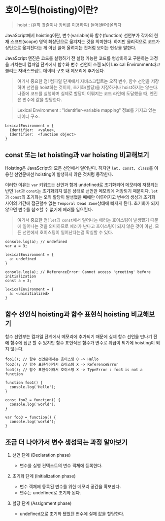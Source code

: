 # 호이스팅(hoisting)이란?

> hoist : (흔히 밧줄이나 장비를 이용하여) 들어[끌어]올리다

JavaScript에서 hoisting이란, 변수(variable)와 함수(function) 선언부가 각자의 현재 스코프(scope) 영역 최상단으로 옮겨지는 것을 의미한다. 하지만 물리적으로 코드가 상단으로 옮겨진다는 게 아닌 끌어 올려지는 것처럼 보이는 현상을 말한다.

JavaScript 엔진은 코드를 실행하기 전 실행 가능한 코드를 형상화하고 구분하는 과정을 거치는데 컴파일 단계에서 함수와 변수 선언이 스캔 되어 Lexical Environment라고 불리는 자바스크립트 데이터 구조 내 메모리에 추가된다.

> 여기서 중요한 점! 컴파일 단계에서 자바스크립트는 오직 변수, 함수 선언을 저장하며 선언을 hoist하는 것이지, 초기화(할당)을 저장하거나 hoist하지는 않는다. 나중에 코드를 실행하며 실제로 할당이 이뤄지는 코드 라인에 도달했을 때, 엔진은 변수에 값을 할당한다.

> Lexical Environment : "identifier-variable mapping" 정보를 가지고 있는 데이터 구조.

```
LexicalEnvironment = {
  Identifier:  <value>,
  Identifier:  <function object>
}
```


## const 또는 let hoisting과 var hoisting 비교해보기

Hoisting은 JavaScript의 모든 선언에서 일어난다. 하지만 `let, const, class`를 이용한 선언문에선 hoisting이 발생하지 않은 것처럼 동작한다. 

이러한 이유는 `var` 키워드는 선언과 함께 undefined로 초기화되어 메모리에 저장되는 반면 `let`과 `const`는 초기화되지 않은 상태로 선언만 메모리에 저장되기 때문이다. `let`과 `const`의 초기화는 오직 할당이 발생했을 때에만 이루어지고 변수의 생성과 초기화 사이의 기간에 접근할수 없는 `Temporal Dead Zone`상태에 빠지게 된다. 초기화가 되지 않으면 변수를 참조할 수 없기에 에러를 일으킨다. 

> 여기서 중요한 점! `let`과 `const`에서 일어나는 에러는 호이스팅이 발생했기 때문에 일어나는 것을 의미하므로 에러가 난다고 호이스팅이 되지 않은 것이 아닌, 모든 선언에서 호이스팅이 일어난다는걸 확실할 수 있다. 

```
console.log(a); // undefined
var a = 3;

lexicalEnvironment = {
  a: undefined
}
```

```
console.log(a); // ReferenceError: Cannot access 'greeting' before initialization
const a = 3;

lexicalEnvironment = {
  a: <uninitialized>
}
```

## 함수 선언식 hoisting과 함수 표현식 hoisting 비교해보기

함수 선언부는 컴파일 단계에서 메모리에 추가되기 때문에 실제 함수 선언을 만나기 전에 함수에 접근 할 수 있지만 함수 표현식은 함수가 변수로 취급이 되기에 hoisting이 되지 않는다. 

```
foo1(); // 함수 선언문에서는 호이스팅 O -> Hello
foo2(); // 함수 표현식이라서 호이스팅 X -> ReferenceError
foo3(); // 함수 표현식이라서 호이스팅 X -> TypeError : foo3 is not a function

function foo1() {
  console.log('Hello');
}

const foo2 = function() {
  console.log('world');
}

var foo3 = function() {
  console.log('world');
}
```



## 조금 더 나아가서 변수 생성되는 과정 알아보기 

1. 선언 단계 (Declaration phase)
    - 변수를 실행 컨텍스트의 변수 객체에 등록한다.

2. 초기화 단계 (Initialization phase)
    - 변수 객체에 등록된 변수를 위한 메모리 공간을 확보한다.
    - 변수는 undefined로 초기화 된다.

3. 할당 단계 (Assignment phase)
    - undefined으로 초기화 됐었던 변수에 실제 값을 할당한다.

